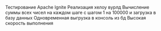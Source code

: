 Тестирование Apache Ignite
Реализация хелоу вурлд
Вычисление суммы всех чисел на каждом шаге с шагом 1 на 100000 и загрузка в базу данных
Одновременная выгрузка в консоль из бд
Высокая скорость выполнения

